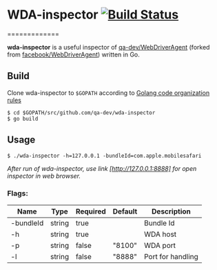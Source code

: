 # WDA-inspector [![Build Status](https://travis-ci.org/qa-dev/wda-inspector.png?branch=master)](https://travis-ci.org/qa-dev/wda-inspector)
=============

**wda-inspector** is a useful inspector of [qa-dev/WebDriverAgent](https://github.com/qa-dev/WebDriverAgent) (forked from [facebook/WebDriverAgent](https://github.com/facebook/WebDriverAgent))
written in Go.
 
## Build
Clone wda-inspector to `$GOPATH` according to [Golang code organization rules](https://golang.org/doc/code.html#Organization)

```
$ cd $GOPATH/src/github.com/qa-dev/wda-inspector
$ go build
```


## Usage

```
$ ./wda-inspector -h=127.0.0.1 -bundleId=com.apple.mobilesafari
```
_After run of wda-inspector, use link [http://127.0.0.1:8888] for open inspector in web browser._


### Flags:

| Name              | Type   | Required | Default | Description                      |
| ----------------- | ------ |--------- | --------|--------------------------------- |
| -bundleId         | string | true     |         |Bundle Id                         |
| -h                | string | true     |         |WDA host                          |
| -p                | string | false    | "8100"  |WDA port                          |
| -l                | string | false    | "8888"  |Port for handling                 |
